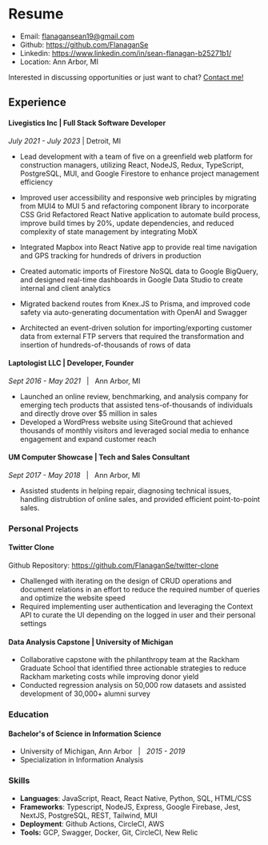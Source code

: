 # Resume

- Email: flanagansean19@gmail.com
- Github: https://github.com/FlanaganSe
- Linkedin: https://www.linkedin.com/in/sean-flanagan-b25271b1/
- Location: Ann Arbor, MI

Interested in discussing opportunities or just want to chat? [Contact me!](mailto:flanagansean19@gmail.com)

## Experience

#### Livegistics Inc | Full Stack Software Developer

_July 2021 - July 2023_ | Detroit, MI

- Lead development with a team of five on a greenfield web platform for construction managers, utilizing React, NodeJS, Redux, TypeScript, PostgreSQL, MUI, and Google Firestore to enhance project management efficiency

- Improved user accessibility and responsive web principles by migrating from MUI4 to MUI 5 and refactoring component library to incorporate CSS Grid
  Refactored React Native application to automate build process, improve build times by 20%, update dependencies, and reduced complexity of state management by integrating MobX

- Integrated Mapbox into React Native app to provide real time navigation and GPS tracking for hundreds of drivers in production
- Created automatic imports of Firestore NoSQL data to Google BigQuery, and designed real-time dashboards in Google Data Studio to create internal and client analytics
- Migrated backend routes from Knex.JS to Prisma, and improved code safety via auto-generating documentation with OpenAI and Swagger
- Architected an event-driven solution for importing/exporting customer data from external FTP servers that required the transformation and insertion of hundreds-of-thousands of rows of data

#### Laptologist LLC | Developer, Founder

_Sept 2016 - May 2021_ &nbsp; | &nbsp; Ann Arbor, MI

- Launched an online review, benchmarking, and analysis company for emerging tech products that assisted tens-of-thousands of individuals and directly drove over $5 million in sales
- Developed a WordPress website using SiteGround that achieved thousands of monthly visitors and leveraged social media to enhance engagement and expand customer reach

#### UM Computer Showcase | Tech and Sales Consultant

_Sept 2017 - May 2018_ &nbsp; | &nbsp; Ann Arbor, MI

- Assisted students in helping repair, diagnosing technical issues, handling distrubtion of online sales, and provided efficient point-to-point sales.

### Personal Projects

#### Twitter Clone

Github Repository: https://github.com/FlanaganSe/twitter-clone

- Challenged with iterating on the design of CRUD operations and document relations in an effort to reduce the required number of queries and optimize the website speed
- Required implementing user authentication and leveraging the Context API to curate the UI depending on the logged in user and their personal settings

#### Data Analysis Capstone | University of Michigan

- Collaborative capstone with the philanthropy team at the Rackham Graduate School that identified three actionable strategies to reduce Rackham marketing costs while improving donor yield
- Conducted regression analysis on 50,000 row datasets and assisted development of 30,000+ alumni survey

### Education

#### Bachelor's of Science in Information Science

- University of Michigan, Ann Arbor &nbsp; | &nbsp; _2015 - 2019_
- Specialization in Information Analysis

### Skills

- **Languages**: JavaScript, React, React Native, Python, SQL, HTML/CSS
- **Frameworks**: Typescript, NodeJS, Express, Google Firebase, Jest, NextJS, PostgreSQL, REST, Tailwind, MUI
- **Deployment**: Github Actions, CircleCI, AWS
- **Tools:** GCP, Swagger, Docker, Git, CircleCI, New Relic
